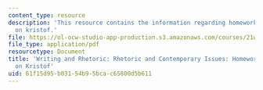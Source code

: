 ```yaml
---
content_type: resource
description: 'This resource contains the information regarding homework 7: questions
  on kristof.'
file: https://ol-ocw-studio-app-production.s3.amazonaws.com/courses/21w-011-writing-and-rhetoric-rhetoric-and-contemporary-issues-fall-2015/61f15d95b03154b95bcac65800d5b611_MIT21W_011F15_HW7.pdf
file_type: application/pdf
resourcetype: Document
title: 'Writing and Rhetoric: Rhetoric and Contemporary Issues: Homework 7: Questions
  on Kristof'
uid: 61f15d95-b031-54b9-5bca-c65800d5b611
---
```

